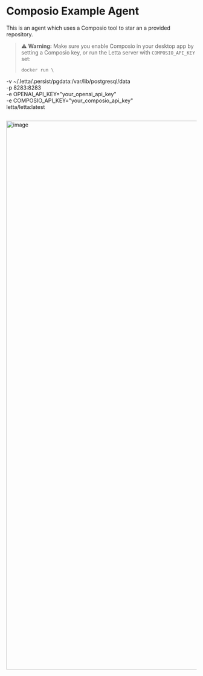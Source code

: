 # Composio Example Agent 
This is an agent which uses a Composio tool to star an a provided repository. 

> ⚠️ **Warning:** Make sure you enable Composio in your desktop app by setting a Composio key, or run the Letta server with `COMPOSIO_API_KEY` set:
> ```
> docker run \
  -v ~/.letta/.persist/pgdata:/var/lib/postgresql/data \
  -p 8283:8283 \
  -e OPENAI_API_KEY="your_openai_api_key" \
  -e COMPOSIO_API_KEY="your_composio_api_key" \
  letta/letta:latest
> ```

<img width="1451" alt="image" src="https://github.com/user-attachments/assets/96aac113-64c0-47e7-ac36-037374c8ba8d" />
